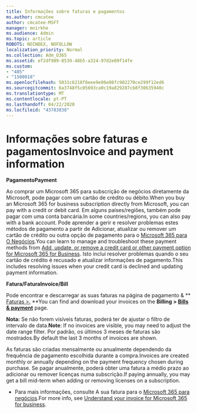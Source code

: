 ```yaml
---
title: Informações sobre faturas e pagamentos
ms.author: cmcatee
author: cmcatee-MSFT
manager: mnirkhe
ms.audience: Admin
ms.topic: article
ROBOTS: NOINDEX, NOFOLLOW
localization_priority: Normal
ms.collection: Adm_O365
ms.assetid: ef2df989-8539-48b5-a324-97d2e09f14fe
ms.custom:
- "485"
- "1500018"
ms.openlocfilehash: 5031c6218f8eee9e06e08fc902270ce299f12ed6
ms.sourcegitcommit: 6a3748f5c05693ca0c19a829287cb8f30635940c
ms.translationtype: MT
ms.contentlocale: pt-PT
ms.lasthandoff: 04/22/2020
ms.locfileid: "43783838"
---
```

# <a name="invoice-and-payment-information"></a><span data-ttu-id="34385-102">Informações sobre faturas e pagamentos</span><span class="sxs-lookup"><span data-stu-id="34385-102">Invoice and payment information</span></span>

<span data-ttu-id="34385-103">**Pagamento**</span><span class="sxs-lookup"><span data-stu-id="34385-103">**Payment**</span></span>

<span data-ttu-id="34385-104">Ao comprar um Microsoft 365 para subscrição de negócios diretamente da Microsoft, pode pagar com um cartão de crédito ou débito.</span><span class="sxs-lookup"><span data-stu-id="34385-104">When you buy an Microsoft 365 for business subscription directly from Microsoft, you can pay with a credit or debit card.</span></span>  <span data-ttu-id="34385-105">Em alguns países/regiões, também pode pagar com uma conta bancária.</span><span class="sxs-lookup"><span data-stu-id="34385-105">In some countries/regions, you can also pay with a bank account.</span></span>  <span data-ttu-id="34385-106">Pode aprender a gerir e resolver problemas estes métodos de pagamento a partir de Adicionar, atualizar ou remover um cartão de crédito ou outra opção de pagamento para o [Microsoft 365 para O Negócios](https://go.microsoft.com/fwlink/?linkid=2118133).</span><span class="sxs-lookup"><span data-stu-id="34385-106">You can learn to manage and troubleshoot these payment methods from [Add, update, or remove a credit card or other payment option for Microsoft 365 for Business](https://go.microsoft.com/fwlink/?linkid=2118133).</span></span>  <span data-ttu-id="34385-107">Isto inclui resolver problemas quando o seu cartão de crédito é recusado e atualizar informações de pagamento.</span><span class="sxs-lookup"><span data-stu-id="34385-107">This includes resolving issues when your credit card is declined and updating payment information.</span></span>

<span data-ttu-id="34385-108">**Fatura/Fatura**</span><span class="sxs-lookup"><span data-stu-id="34385-108">**Invoice/Bill**</span></span>

<span data-ttu-id="34385-109">Pode encontrar e descarregar as suas faturas na página de pagamento & \*\* [Faturas >.](https://go.microsoft.com/fwlink/p/?linkid=848039) \*\*</span><span class="sxs-lookup"><span data-stu-id="34385-109">You can find and download your invoices on the **Billing > [Bills & payment](https://go.microsoft.com/fwlink/p/?linkid=848039)** page.</span></span>  

<span data-ttu-id="34385-110">**Nota:** Se não forem visíveis faturas, poderá ter de ajustar o filtro de intervalo de data.</span><span class="sxs-lookup"><span data-stu-id="34385-110">**Note**: If no invoices are visible, you may need to adjust the date range filter.</span></span>  <span data-ttu-id="34385-111">Por padrão, os últimos 3 meses de faturas são mostrados.</span><span class="sxs-lookup"><span data-stu-id="34385-111">By default the last 3 months of invoices are shown.</span></span>

<span data-ttu-id="34385-112">As faturas são criadas mensalmente ou anualmente dependendo da frequência de pagamento escolhida durante a compra.</span><span class="sxs-lookup"><span data-stu-id="34385-112">Invoices are created monthly or annually depending on the payment frequency chosen during purchase.</span></span>  <span data-ttu-id="34385-113">Se pagar anualmente, poderá obter uma fatura a médio prazo ao adicionar ou remover licenças numa subscrição.</span><span class="sxs-lookup"><span data-stu-id="34385-113">If paying annually, you may get a bill mid-term when adding or removing licenses on a subscription.</span></span>
 
- <span data-ttu-id="34385-114">Para mais informações, consulte A sua fatura para o [Microsoft 365 para negócios](https://go.microsoft.com/fwlink/?linkid=2119101).</span><span class="sxs-lookup"><span data-stu-id="34385-114">For more info, see [Understand your invoice for Microsoft 365 for business](https://go.microsoft.com/fwlink/?linkid=2119101).</span></span>

